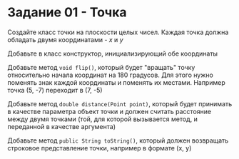 # Задание 01 - Точка

Создайте класс точки на плоскости целых чисел. Каждая точка должна обладать двумя координатами - *x* и *y*

Добавьте в класс конструктор, инициализирующий обе координаты 

Добавьте метод `void flip()`, который будет "вращать" точку относительно начала координат на 180 градусов. Для этого нужно поменять знак
каждой координаты и поменять их местами. Например точка (5, -7) переходит в (7, -5)

Добавьте метод `double distance(Point point)`, который будет принимать в качестве параметра объект точки и должен считать расстояние между двумя точками
(той, для которой вызывается метод, и переданной в качестве аргумента)

Добавьте метод `public String toString()`, который должен возвращать строковое представление точки, например в формате (x, y)
